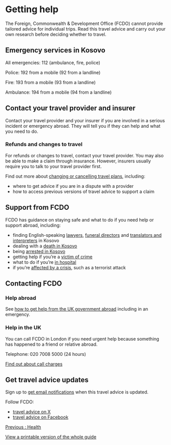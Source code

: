 # Getting help

The Foreign, Commonwealth & Development Office (FCDO) cannot provide tailored advice for individual trips. Read this travel advice and carry out your own research before deciding whether to travel.

## Emergency services in Kosovo

All emergencies: 112 (ambulance, fire, police)

Police: 192 from a mobile (92 from a landline)

Fire: 193 from a mobile (93 from a landline)

Ambulance: 194 from a mobile (94 from a landline)

## Contact your travel provider and insurer

Contact your travel provider and your insurer if you are involved in a serious incident or emergency abroad. They will tell you if they can help and what you need to do.

### Refunds and changes to travel

For refunds or changes to travel, contact your travel provider. You may also be able to make a claim through insurance. However, insurers usually require you to talk to your travel provider first.

Find out more about [changing or cancelling travel plans](https://www.gov.uk/guidance/about-foreign-commonwealth-development-office-travel-advice#changing-or-cancelling-travel-plans), including:

* where to get advice if you are in a dispute with a provider
* how to access previous versions of travel advice to support a claim

## Support from FCDO

FCDO has guidance on staying safe and what to do if you need help or support abroad, including:

* finding English-speaking [lawyers](https://find-a-professional-service-abroad.service.csd.fcdo.gov.uk/find/lawyers?country=Kosovo), [funeral directors](https://find-a-professional-service-abroad.service.csd.fcdo.gov.uk/find/funeral-directors?country=kosovo) and [translators and interpreters](https://find-a-professional-service-abroad.service.csd.fcdo.gov.uk/find/translators-interpreters?country=Kosovo) in Kosovo
* dealing with a [death in Kosovo](https://www.gov.uk/government/publications/kosovo-bereavement-guide)
* being [arrested in Kosovo](https://www.gov.uk/government/publications/kosovo-prisoner-pack)
* getting help if you’re a [victim of crime](https://www.gov.uk/victim-crime-abroad)
* what to do if you’re [in hospital](https://www.gov.uk/guidance/in-hospital-abroad)
* if you’re [affected by a crisis](https://www.gov.uk/guidance/how-to-deal-with-a-crisis-overseas), such as a terrorist attack

## Contacting FCDO

### Help abroad

See [how to get help from the UK government abroad](https://www.contact.service.csd.fcdo.gov.uk/posts/kosovo/british-embassy-pristina) including in an emergency.

### Help in the UK

You can call FCDO in London if you need urgent help because something has happened to a friend or relative abroad.

Telephone: 020 7008 5000 (24 hours)

[Find out about call charges](https://www.gov.uk/call-charges)

## Get travel advice updates

Sign up to [get email notifications](https://www.gov.uk/foreign-travel-advice/kosovo/email-signup) when this travel advice is updated.

Follow FCDO:

* [travel advice on X](https://x.com/fcdotravelgovuk)
* [travel advice on Facebook](https://www.facebook.com/FCDOTravel/)

[Previous
:
Health](/foreign-travel-advice/kosovo/health)

[View a printable version of the whole guide](/foreign-travel-advice/kosovo/print)